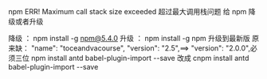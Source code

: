 npm ERR! Maximum call stack size exceeded 超过最大调用栈问题
给 npm 降级或者升级

降级 ： npm install -g npm@5.4.0
升级 ： npm install -g npm 升级到最新版
原来缺：
"name": "toceandvacourse",
"version": "2.5",==> "version": "2.0.0",必须三位
npm install antd babel-plugin-import --save
改成
cnpm install antd babel-plugin-import --save

